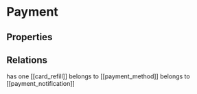 # Payment

## Properties

## Relations
has one [[card_refill]]
belongs to [[payment_method]]
belongs to [[payment_notification]]
